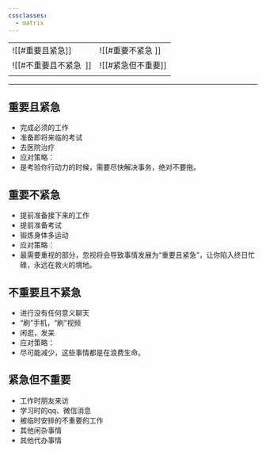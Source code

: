 ```yaml
---
cssclasses:
  - matrix
---
```

|                        |                    |
| ---------------------- | ------------------ |
|![[#重要且紧急]] |![[#重要不紧急 ]] |
|![[#不重要且不紧急  ]] |![[#紧急但不重要]]|
|                        |                    |


---

## 重要且紧急           

- 完成必须的工作        
- 准备即将来临的考试        
- 去医院治疗        
- 应对策略：        
- 是考验你行动力的时候，需要尽快解决事务，绝对不要拖。        

## 重要不紧急              

- 提前准备接下来的工作        
- 提前准备考试        
- 锻炼身体多运动        
- 应对策略：        
- 最需要重视的部分，忽视将会导致事情发展为“重要且紧急”，让你陷入终日忙碌，永远在救火的境地。        

## 不重要且不紧急          

- 进行没有任何意义聊天        
- “刷”手机，“刷”视频        
- 闲逛，发呆        
- 应对策略：        
- 尽可能减少，这些事情都是在浪费生命。        

## 紧急但不重要        

- 工作时朋友来访        
- 学习时的qq、微信消息        
- 被临时安排的不重要的工作   
- 其他闲杂事情
- 其他代办事情

